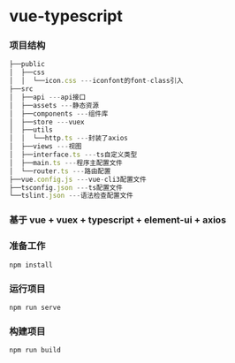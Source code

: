 # vue-typescript

### 项目结构
```javascript
├──public
│  ├──css
│  │  └──icon.css ---iconfont的font-class引入
├──src 
│  ├──api ---api接口
│  ├──assets ---静态资源
│  ├──components ---组件库
│  ├──store ---vuex
│  ├──utils
│  │  └──http.ts ---封装了axios
│  ├──views ---视图
│  ├──interface.ts ---ts自定义类型
│  ├──main.ts ---程序主配置文件
│  └──router.ts ---路由配置
├──vue.config.js ---vue-cli3配置文件
├──tsconfig.json ---ts配置文件
└──tslint.json ---语法检查配置文件
```

### 基于 vue + vuex + typescript + element-ui + axios 

### 准备工作
```
npm install
```

### 运行项目
```
npm run serve
```

### 构建项目
```
npm run build
```